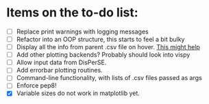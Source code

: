 # Items on the to-do list:

- [ ] Replace print warnings with logging messages
- [ ] Refactor into an OOP structure, this starts to feel a bit bulky
- [ ] Display all the info from parent .csv file on hover. [This might help](https://plot.ly/ggplot2/interactive-tooltip/)
- [ ] Add other plotting backends? Probably should look into vispy
- [ ] Allow input data from DisPerSE.
- [ ] Add errorbar plotting routines.
- [ ] Command-line functionality, with lists of .csv files passed as args
- [ ] Enforce pep8!
- [x] Variable sizes do not work in matplotlib yet.

